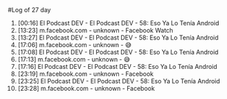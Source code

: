 #Log of 27 day

1. [00:16] El Podcast DEV - El Podcast DEV - 58: Eso Ya Lo Tenía Android
1. [13:23] m.facebook.com - unknown - Facebook Watch
1. [13:27] El Podcast DEV - El Podcast DEV - 58: Eso Ya Lo Tenía Android
1. [17:06] m.facebook.com - unknown - 😅
1. [17:08] El Podcast DEV - El Podcast DEV - 58: Eso Ya Lo Tenía Android
1. [17:13] m.facebook.com - unknown - 😅
1. [17:16] El Podcast DEV - El Podcast DEV - 58: Eso Ya Lo Tenía Android
1. [23:19] m.facebook.com - unknown - Facebook
1. [23:25] El Podcast DEV - El Podcast DEV - 58: Eso Ya Lo Tenía Android
1. [23:28] m.facebook.com - unknown - Facebook
